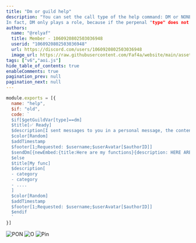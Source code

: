 ```yaml
---
title: "Dm or guild help"
description: "You can set the call type of the help command: DM or NONE
In fact, DM only plays a role, because if the perpenal "type" does not correspond to "DM", then all your functions will be output to the guild where the command was called, and if all the same type == dm then it will send a list of functions to the PM"
authors:
  name: "@relyaf"
  title: Member - 1060920802503036948
  userid: "1060920802503036948"
  url: https://discord.com/users/1060920802503036948
  image_url: https://raw.githubusercontent.com/Faf4a/website/main/assets/images/avatars/1060920802503036948.png
tags: ["v6","aoi.js"]
hide_table_of_contents: true
enableComments: true
pagination_prev: null
pagination_next: null
---
```


```js
module.exports = [{
  name: "help",
  $if: "old",
  code: `
  $if[$getGuildVar[type]==dm]
  $title[✅️ Ready]
  $description[I sent messages to you in a personal message, the content of the message is my function]
  $color[Random]
  $addTimestamp
  $footer[1;Requested: $username;$userAvatar[$authorID]]
  $sendDm[{newEmbed:{title:Here are my functions}{description: HERE ARE YOUR FUNCTIONS?}{timestamp}{footer:Hello}{color:Random}};$authorID;false]
  $else
  $title[My func]
  $description[
  - category
  - category
  - ....
  ]
  $color[Random]
  $addTimestamp
  $footer[1;Requested: $username;$userAvatar[$authorID]]
  $endif
  `
}]
```
![PON](https://cdn.discordapp.com/attachments/1133143199754489999/1134435097823690792/Screenshot_20230728-133913_Discord.jpg)
![О](https://cdn.discordapp.com/attachments/1133143199754489999/1134435159601598534/Screenshot_20230728-133942_Discord.jpg)
![Pin](https://cdn.discordapp.com/attachments/1133143199754489999/1134436542811754506/Screenshot_20230728-134539_Discord.jpg)